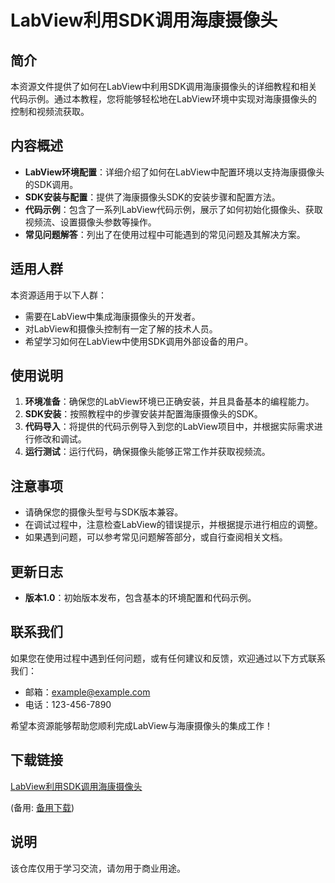 # LabView利用SDK调用海康摄像头

## 简介
本资源文件提供了如何在LabView中利用SDK调用海康摄像头的详细教程和相关代码示例。通过本教程，您将能够轻松地在LabView环境中实现对海康摄像头的控制和视频流获取。

## 内容概述
- **LabView环境配置**：详细介绍了如何在LabView中配置环境以支持海康摄像头的SDK调用。
- **SDK安装与配置**：提供了海康摄像头SDK的安装步骤和配置方法。
- **代码示例**：包含了一系列LabView代码示例，展示了如何初始化摄像头、获取视频流、设置摄像头参数等操作。
- **常见问题解答**：列出了在使用过程中可能遇到的常见问题及其解决方案。

## 适用人群
本资源适用于以下人群：
- 需要在LabView中集成海康摄像头的开发者。
- 对LabView和摄像头控制有一定了解的技术人员。
- 希望学习如何在LabView中使用SDK调用外部设备的用户。

## 使用说明
1. **环境准备**：确保您的LabView环境已正确安装，并且具备基本的编程能力。
2. **SDK安装**：按照教程中的步骤安装并配置海康摄像头的SDK。
3. **代码导入**：将提供的代码示例导入到您的LabView项目中，并根据实际需求进行修改和调试。
4. **运行测试**：运行代码，确保摄像头能够正常工作并获取视频流。

## 注意事项
- 请确保您的摄像头型号与SDK版本兼容。
- 在调试过程中，注意检查LabView的错误提示，并根据提示进行相应的调整。
- 如果遇到问题，可以参考常见问题解答部分，或自行查阅相关文档。

## 更新日志
- **版本1.0**：初始版本发布，包含基本的环境配置和代码示例。

## 联系我们
如果您在使用过程中遇到任何问题，或有任何建议和反馈，欢迎通过以下方式联系我们：
- 邮箱：example@example.com
- 电话：123-456-7890

希望本资源能够帮助您顺利完成LabView与海康摄像头的集成工作！

## 下载链接
[LabView利用SDK调用海康摄像头](https://pan.quark.cn/s/07d29f3192bf) 

(备用: [备用下载](https://pan.baidu.com/s/1F4fhPorcIa9D02ytaMGgYg?pwd=1234))

## 说明

该仓库仅用于学习交流，请勿用于商业用途。

